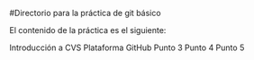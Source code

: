 #Directorio para la práctica de git básico

El contenido de la práctica es el siguiente:

Introducción a CVS
Plataforma GitHub
Punto 3
Punto 4
Punto 5
